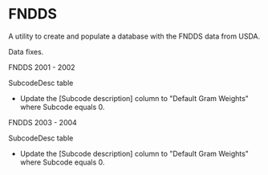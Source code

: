 # FNDDS
A utility to create and populate a database with the FNDDS data from USDA.

Data fixes.

FNDDS 2001 - 2002

SubcodeDesc table
- Update the [Subcode description] column to "Default Gram Weights" where Subcode equals 0.

FNDDS 2003 - 2004

SubcodeDesc table
- Update the [Subcode description] column to "Default Gram Weights" where Subcode equals 0.
